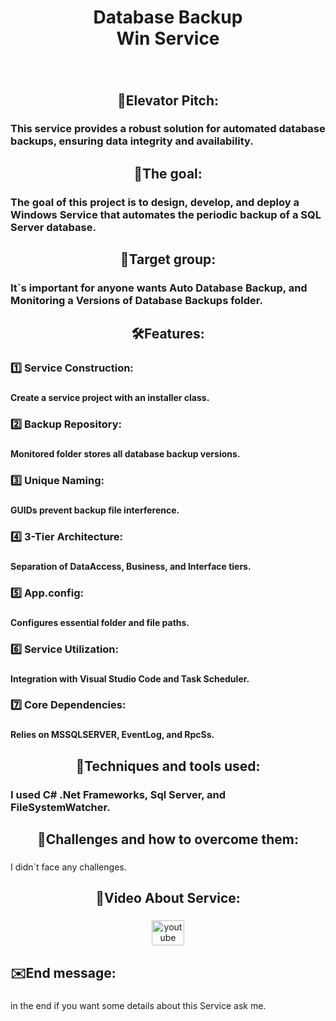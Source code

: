 <h1 align="center">Database Backup<br>Win Service</h1>

###

<p align="left"></p>

###

<br clear="both">

<h2 align="center">👀Elevator Pitch:</h2>

###

<h3 align="left">This service provides a robust solution for automated database backups, ensuring data integrity and availability.</h3>

###

<p align="left"></p>

###

<h2 align="center">🎯The goal:</h2>

###

<h3 align="left">The goal of this project is to design, develop, and deploy a Windows Service that automates the periodic backup of a SQL Server database.</h3>

###

<p align="left"></p>

###

<h2 align="center">📢Target group:</h2>

###

<h3 align="left">It`s important for anyone wants Auto Database Backup, and Monitoring a Versions of Database Backups folder.</h3>

###

<p align="left"></p>

###

<h2 align="center">🛠️Features:</h2>

###

<h3 align="left">1️⃣ Service Construction:</h3>

###

<h4 align="left">Create a service project with an installer class.</h4>

###

<h3 align="left">2️⃣ Backup Repository:</h3>

###

<h4 align="left">Monitored folder stores all database backup versions.</h4>

###

<h3 align="left">3️⃣ Unique Naming:</h3>

###

<h4 align="left">GUIDs prevent backup file interference.</h4>

###

<h3 align="left">4️⃣ 3-Tier Architecture:</h3>

###

<h4 align="left">Separation of DataAccess, Business, and Interface tiers.</h4>

###

<h3 align="left">5️⃣ App.config:</h3>

###

<h4 align="left">Configures essential folder and file paths.</h4>

###

<h3 align="left">6️⃣ Service Utilization:</h3>

###

<h4 align="left">Integration with Visual Studio Code and Task Scheduler.</h4>

###

<h3 align="left">7️⃣ Core Dependencies:</h3>

###

<h4 align="left">Relies on MSSQLSERVER, EventLog, and RpcSs.</h4>

###

<p align="left"></p>

###

<h2 align="center">🧰Techniques and tools used:</h2>

###

<h3 align="left">I used C# .Net Frameworks, Sql Server,  and FileSystemWatcher.</h3>

###

<p align="left"></p>

###

<h2 align="center">🧱Challenges and how to overcome them:</h2>

###

<p align="left">I didn`t face any challenges.</p>

###

<p align="left"></p>

###

<h2 align="center">🎥Video About Service:</h2>

###

<div align="center">
  <a href="https://youtu.be/Iwdep2kdi0s?feature=shared" target="_blank">
    <img src="https://raw.githubusercontent.com/maurodesouza/profile-readme-generator/master/src/assets/icons/social/youtube/default.svg" width="52" height="40" alt="youtube logo"  />
  </a>
</div>

###

<p align="left"></p>

###

<h2 align="left">✉️End message:</h2>

###

<p align="left">in the end if you want some details about this Service ask me.</p>

###
